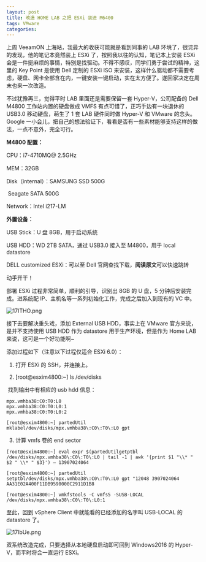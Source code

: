 ```yaml
---
layout: post
title: 改造 HOME LAB 之把 ESXi 装进 M6400
tags: VMware
categories: 
---
```


上周 VeeamON 上海站，我最大的收获可能就是看到同事的 LAB 环境了，很诧异的发现，他的笔记本竟然装上 ESXi 了，按照我以往的认知，笔记本上安装 ESXi 会是一件挺麻烦的事情，特别是找驱动。不得不感叹，同学们勇于尝试的精神，这里的 Key Point 是使用 Dell 定制的 ESXi ISO 来安装，这样什么驱动都不需要考虑，硬盘、网卡全部含在内，一键安装一键启动，实在太方便了。遂回家决定在周末也来一次改造。

不过犹豫再三，觉得平时 LAB 里面还是需要保留一套 Hyper-V，公司配备的 Dell M4800 工作站内置的硬盘做成 VMFS 有点可惜了，正巧手边有一块退休的 USB3.0 移动硬盘，萌生了 1 套 LAB 硬件同时做 Hyper-V 和 VMware 的念头。Google 一小会儿，把自己的想法验证下，看看是否有一些素材能够支持这样的做法，一点不意外，完全可行。

**M4800 配置：**

CPU：i7-4710MQ@ 2.5GHz

MEM：32GB

Disk（internal）：SAMSUNG SSD 500G

​                Seagate SATA 500G

Network：Intel i217-LM

**外置设备：**

USB Stick：U 盘 8GB，用于启动系统

USB HDD：WD 2TB SATA，通过 USB3.0 接入至 M4800，用于 local datastore

DELL customized ESXi：可以至 Dell 官网查找下载，**阅读原文**可以快速跳转

动手开干！

部署 ESXi 过程非常简单，顺利的引导，识别出 8GB 的 U 盘，5 分钟后安装完成。进系统配 IP、主机名等一系列初始化工作，完成之后加入到现有的 VC 中。

![17ITHO.png](https://s2.ax1x.com/2020/02/12/17ITHO.png)

接下去要解决重头戏，添加 External USB HDD，事实上在 VMware 官方来说，是并不支持使用 USB HDD 作为 datastore 用于生产环境，但是作为 Home LAB 来说，这可是一个好功能啊~

添加过程如下（注意以下过程仅适合 ESXi 6.0）：

1. 打开 ESXi 的 SSH，并连接上。

2. [root@esxim4800:~] ls /dev/disks

​    找到输出中有相应的 usb hdd 信息：

```
mpx.vmhba38:C0:T0:L0
mpx.vmhba38:C0:T0:L0:1
mpx.vmhba38:C0:T0:L0:2
```

```
[root@esxim4800:~] partedUtil mklabel/dev/disks/mpx.vmhba38\:C0\:T0\:L0 gpt
```

3. 计算 vmfs 卷的 end sector

```
[root@esxim4800:~] eval expr $(partedUtilgetptbl /dev/disks/mpx.vmhba38\:C0\:T0\:L0 | tail -1 | awk '{print $1 "\\* " $2 " \\* " $3}') – 13907024064
```

```
[root@esxim4800:~] partedUtil setptbl/dev/disks/mpx.vmhba38\:C0\:T0\:L0 gpt "12048 3907024064 AA31E02A400F11DB9590000C2911D1B8 
```

```
[root@esxim4800:~] vmkfstools -C vmfs5 -SUSB-LOCAL /dev/disks/mpx.vmhba38\:C0\:T0\:L0:1
```

至此，回到 vSphere Client 中就能看的已经添加的名字叫 USB-LOCAL 的 datastore 了。

![17IbUe.png](https://s2.ax1x.com/2020/02/12/17IbUe.png)

双系统改造完成，只要选择从本地硬盘启动即可回到 Windows2016 的 Hyper-V，而平时将会一直运行 ESXi。